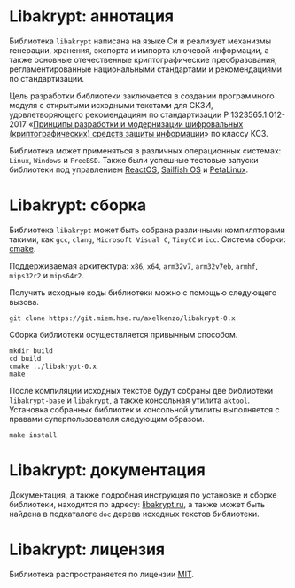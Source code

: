 # Libakrypt: аннотация

Библиотека `libakrypt` написана на языке Си и реализует механизмы генерации, 
хранения, экспорта и импорта ключевой информации, а также основные 
отечественные криптографические преобразования, регламентированные 
национальными стандартами и рекомендациями по стандартизации.

Цель разработки библиотеки заключается в создании программного модуля с
открытыми исходными текстами для СКЗИ, удовлетворяющего рекомендациям 
по стандартизации Р 1323565.1.012-2017
«[Принципы разработки и модернизации шифровальных (криптографических) средств защиты
информации](https://tc26.ru/standarts/rekomendatsii-po-standartizatsii/r-1323565-1-012-2017-informatsionnaya-tekhnologiya-kriptograficheskaya-zashchita-informatsii-printsipy-razrabotki-i-modernizatsii-shifrovalnykh-kriptograficheskikh-sredstv-zashchity-informatsii.html)» 
по классу КС3.

Библиотека может применяться в различных операционных системах: `Linux`, 
`Windows` и `FreeBSD`. Также были успешные тестовые запуски библиотеки под 
управлением [ReactOS](https://reactos.org), 
[Sailfish OS](https://sailfishos.org/) и
[PetaLinux](https://www.xilinx.com/products/design-tools/embedded-software/petalinux-sdk.html).

# Libakrypt: сборка

Библиотека `libakrypt` может быть собрана различными компиляторами такими, 
как `gcc`, `clang`, `Microsoft Visual C`, `TinyCC` и `icc`. 
Система сборки: [cmake](https://cmake.org/).

Поддерживаемая архитектура: `x86`, `x64`, `arm32v7`, 
`arm32v7eb`, `armhf`, `mips32r2` и `mips64r2`.

Получить исходные коды библиотеки можно с помощью следующего вызова.

    git clone https://git.miem.hse.ru/axelkenzo/libakrypt-0.x

Cборка библиотеки осуществляется привычным способом.

    mkdir build
    cd build
    cmake ../libakrypt-0.x
    make

После компиляции исходных текстов будут собраны две 
библиотеки `libakrypt-base` и `libakrypt`, а также консольная утилита `aktool`.
Установка собранных библиотек и консольной утилиты выполняется с правами 
суперпользователя следующим образом.

    make install

# Libakrypt: документация

Документация, а также подробная инструкция по установке и сборке 
библиотеки, находится по адресу: [libakrypt.ru](https://libakrypt.ru),
а также может быть найдена в подкаталоге `doc` дерева исходных текстов библиотеки.

# Libakrypt: лицензия

Библиотека распространяется по лицензии 
[MIT](https://git.miem.hse.ru/axelkenzo/libakrypt-0.x/-/raw/master/LICENSE).





